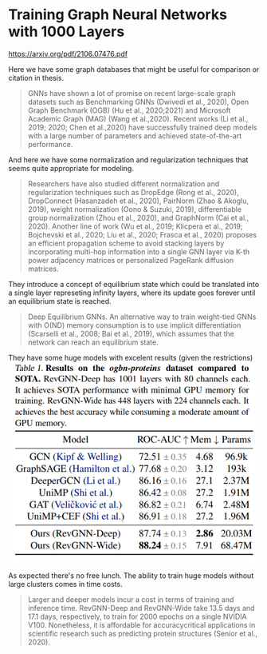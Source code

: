 # Training Graph Neural Networks with 1000 Layers

https://arxiv.org/pdf/2106.07476.pdf


Here we have some graph databases that might be useful for comparison or citation in thesis.
> GNNs have shown a lot of promise on recent large-scale
graph datasets such as Benchmarking GNNs (Dwivedi et al.,
2020), Open Graph Benchmark (OGB) (Hu et al., 2020;2021) and Microsoft Academic Graph (MAG) (Wang et al.,2020). Recent works (Li et al., 2019; 2020; Chen et al.,2020) have successfully trained deep models with a large number of parameters and achieved state-of-the-art performance.


And here we have some normalization and regularization techniques that seems quite appropriate for modeling.
> Researchers have also studied different normalization and
regularization techniques such as DropEdge (Rong et al.,
2020), DropConnect (Hasanzadeh et al., 2020), PairNorm
(Zhao & Akoglu, 2019), weight normalization (Oono &
Suzuki, 2019), differentiable group normalization (Zhou
et al., 2020), and GraphNorm (Cai et al., 2020). Another line
of work (Wu et al., 2019; Klicpera et al., 2019; Bojchevski
et al., 2020; Liu et al., 2020; Frasca et al., 2020) proposes
an efficient propagation scheme to avoid stacking layers
by incorporating multi-hop information into a single GNN
layer via K-th power adjacency matrices or personalized
PageRank diffusion matrices.


They introduce a concept of equilibrium state which could be translated into a single layer represeting infinity layers, where its update goes forever until an equilibrium state is reached.
>Deep Equilibrium GNNs. An alternative way to train
weight-tied GNNs with O(ND) memory consumption is to
use implicit differentiation (Scarselli et al., 2008; Bai et al.,
2019), which assumes that the network can reach an equilibrium state.

They have some huge models with excelent results (given the restrictions)
![](../assets/2021-08-07-01-35-46.png)

As expected there's no free lunch. The ability to train huge models without large clusters comes in time costs.
>Larger and deeper models incur a cost in terms of training and inference time. RevGNN-Deep and RevGNN-Wide take 13.5 days and 17.1
days, respectively, to train for 2000 epochs on a single
NVIDIA V100. Nonetheless, it is affordable for accuracycritical applications in scientific research such as predicting
protein structures (Senior et al., 2020).
